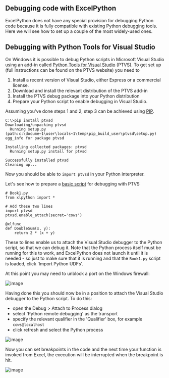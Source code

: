 ## Debugging code with ExcelPython

ExcelPython does not have any special provision for debugging Python code because it is fully compatible with existing Python debugging tools. Here we will see how to set up a couple of the most widely-used ones.

## Debugging with Python Tools for Visual Studio

On Windows it is possible to debug Python scripts in Microsoft Visual Studio using an add-in called [Python Tools for Visual Studio](http://pytools.codeplex.com/) (PTVS). To get set up (full instructions can be found on the PTVS website) you need to

1. Install a recent version of Visual Studio, either Express or a commercial license.
2. Download and install the relevant distribution of the PTVS add-in
3. Install the PTVS debug package into your Python distribution
4. Prepare your Python script to enable debugging in Visual Studio.

Assuming you've done steps 1 and 2, step 3 can be achieved using [PIP](https://pypi.python.org/pypi/pip).

```
C:\>pip install ptvsd
Downloading/unpacking ptvsd
  Running setup.py (path:c:\docume~1\user\locals~1\temp\pip_build_user\ptvsd\setup.py) egg_info for package ptvsd

Installing collected packages: ptvsd
  Running setup.py install for ptvsd

Successfully installed ptvsd
Cleaning up...
```

Now you should be able to `import ptvsd` in your Python interpreter.

Let's see how to prepare a [basic script](./Addin01.md) for debugging with PTVS

```
# Book1.py
from xlpython import *

# Add these two lines
import ptvsd
ptvsd.enable_attach(secret='cows')

@xlfunc
def DoubleSum(x, y):
	return 2 * (x + y)
```

These to lines enable us to attach the Visual Studio debugger to the Python script, so that we can debug it. Note that the Python process itself must be running for this to work, and ExcelPython does not launch it until it is needed - so just to make sure that it is running and that the `Book1.py` script is loaded, click 'Import Python UDFs'.

At this point you may need to unblock a port on the Windows firewall:

![image](https://cloud.githubusercontent.com/assets/5197585/4387988/f02fbbe8-43e4-11e4-997e-31f12adbdf98.png)

Having done this you should now be in a position to attach the Visual Studio debugger to the Python script. To do this:
* open the Debug > Attach to Process dialog
* select 'Python remote debugging' as the transport
* specify the relevant qualifier in the 'Qualifier' box, for example `cows@localhost`
* click refresh and select the Python process

![image](https://cloud.githubusercontent.com/assets/5197585/4388048/e5ae4c06-43e5-11e4-8b24-300aa0ab3d4e.png)

Now you can set breakpoints in the code and the next time your function is invoked from Excel, the execution will be interrupted when the breakpoint is hit.

![image](https://cloud.githubusercontent.com/assets/5197585/4388088/59fefbaa-43e6-11e4-945a-31d66d3e2730.png)

